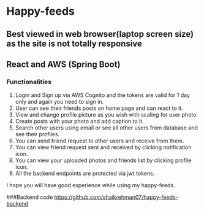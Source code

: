 # Happy-feeds
## Best viewed in web browser(laptop screen size) as the site is not totally responsive

## React and AWS (Spring Boot)

### Functionalities
1. Login and Sign up via AWS Cognito and the tokens are valid for 1 day only and again you need to sign in.
2. User can see their friends posts on home page and can react to it.
3. View and change profile picture as you wish with scaling for user photo.
4. Create posts with your photo and add caption to it.
5. Search other users using email or see all other users from database and see their profiles.
6. You can send friend request to other users and receive from them.
7. You can view friend request sent and received by clicking notification icon.
8. You can view your uploaded photos and friends list by clicking profile icon.
9. All the backend endpoints are protected via jwt tokens.

I hope you will have good experience while using my happy-feeds.

###Backend code
https://github.com/shaikrehman07/happy-feeds-backend

